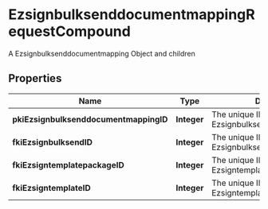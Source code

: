 

# EzsignbulksenddocumentmappingRequestCompound

A Ezsignbulksenddocumentmapping Object and children

## Properties

| Name | Type | Description | Notes |
|------------ | ------------- | ------------- | -------------|
|**pkiEzsignbulksenddocumentmappingID** | **Integer** | The unique ID of the Ezsignbulksenddocumentmapping. |  [optional] |
|**fkiEzsignbulksendID** | **Integer** | The unique ID of the Ezsignbulksend |  |
|**fkiEzsigntemplatepackageID** | **Integer** | The unique ID of the Ezsigntemplatepackage |  [optional] |
|**fkiEzsigntemplateID** | **Integer** | The unique ID of the Ezsigntemplate |  [optional] |



